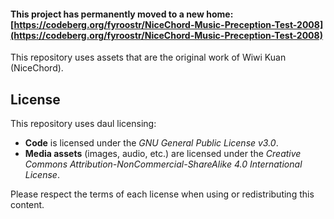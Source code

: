 #### This project has permanently moved to a new home: [https://codeberg.org/fyroostr/NiceChord-Music-Preception-Test-2008](https://codeberg.org/fyroostr/NiceChord-Music-Preception-Test-2008)

This repository uses assets that are the original work of Wiwi Kuan (NiceChord).

## License

This repository uses daul licensing:

- **Code** is licensed under the *GNU General Public License v3.0*.
- **Media assets** (images, audio, etc.) are licensed under the *Creative Commons Attribution-NonCommercial-ShareAlike 4.0 International License*.

Please respect the terms of each license when using or redistributing this content.
